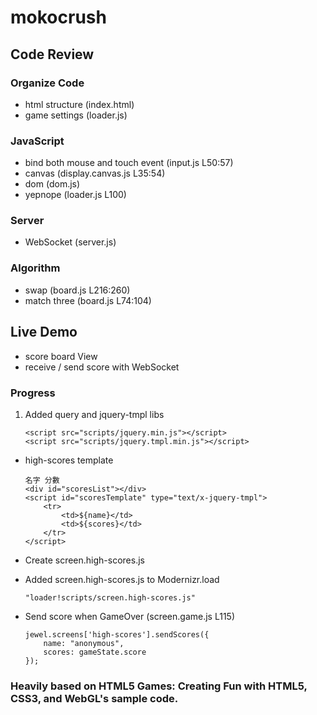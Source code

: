 mokocrush
==========


## Code Review

### Organize Code

* html structure (index.html)
* game settings (loader.js)

### JavaScript

* bind both mouse and touch event (input.js L50:57)
* canvas (display.canvas.js L35:54)
* dom (dom.js)
* yepnope (loader.js L100)

### Server

* WebSocket (server.js)

### Algorithm

* swap (board.js L216:260)
* match three (board.js L74:104)


## Live Demo
	
* score board View
* receive / send score with WebSocket

### Progress

	
1. Added query and jquery-tmpl libs

	```
	<script src="scripts/jquery.min.js"></script>
	<script src="scripts/jquery.tmpl.min.js"></script>
	```

* high-scores template 

	```
	名字 分數
	<div id="scoresList"></div>
	<script id="scoresTemplate" type="text/x-jquery-tmpl">
	    <tr>
    	    <td>${name}</td>
        	<td>${scores}</td>
	    </tr>
	</script>
	```
* Create screen.high-scores.js
* Added screen.high-scores.js to Modernizr.load

	```
	"loader!scripts/screen.high-scores.js"
	```
	
* Send score when GameOver (screen.game.js L115)

	```
	jewel.screens['high-scores'].sendScores({
		name: "anonymous",
		scores: gameState.score
	});
	```

### Heavily based on HTML5 Games: Creating Fun with HTML5, CSS3, and WebGL's sample code.